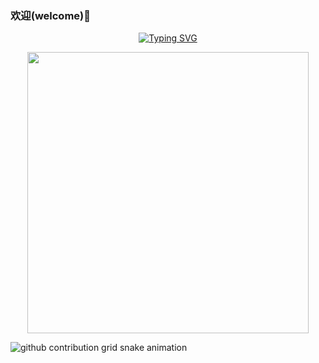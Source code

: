 ### 欢迎(welcome)👋

<p align="center">
  <a href="https://git.io/typing-svg"><img src="https://readme-typing-svg.demolab.com?font=Fira+Code&pause=1000&random=false&width=435&lines=console.log('chenxin');chenxin;welcome+to+my+github" alt="Typing SVG" />
  </a>
</p>

<p align="center"><img width="450px" src="https://github.com/abhisheknaiidu/abhisheknaiidu/raw/master/code.gif?raw=true"></p>

<picture>
  <source media="(prefers-color-scheme: dark)" srcset="https://raw.githubusercontent.com/168chenxin/168chenxin/output/github-contribution-grid-snake-dark.svg">
  <source media="(prefers-color-scheme: light)" srcset="https://raw.githubusercontent.com/168chenxin/168chenxin/output/github-contribution-grid-snake.svg">
  <img alt="github contribution grid snake animation" src="https://raw.githubusercontent.com/168chenxin/168chenxin/output/github-contribution-grid-snake.svg">
</picture>

<!--
**168chenxin/168chenxin** is a ✨ _special_ ✨ repository because its `README.md` (this file) appears on your GitHub profile.

Here are some ideas to get you started:

- 🔭 I’m currently working on ...
- 🌱 I’m currently learning ...
- 👯 I’m looking to collaborate on ...
- 🤔 I’m looking for help with ...
- 💬 Ask me about ...
- 📫 How to reach me: ...
- 😄 Pronouns: ...
- ⚡ Fun fact: ...
-->

